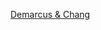 ---
layout: post
wordpress_id: 486
wordpress_url: http://noesbueno.com/archives/486
date: '2010-02-16 10:59:36 -0600'
date_gmt: '2010-02-16 15:59:36 -0600'
body: |
  <p><a href="http://www.thehighdefinite.com/2010/02/demarcus-chang/">Demarcus &amp; Chang</a></p>
---